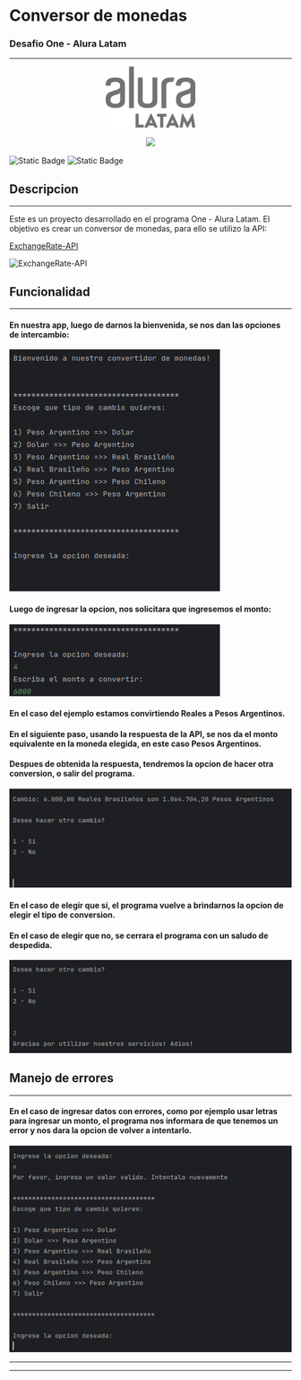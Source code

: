 # Conversor de monedas
### Desafio One - Alura Latam

---

<p align="center" >
    <img src="./src/com/aluracursos/conversorDeMonedas/images/alura.svg">
</p>
<p align="center">
    <img src="https://www.oracle.com/a/ocom/img/rh03-one-logo-with-slogan-lad.png">
</p>

![Static Badge](https://img.shields.io/badge/STATUS-FINALIZADO-green)
![Static Badge](https://img.shields.io/badge/Technology-JAVA_17-yellow)
## Descripcion

---
Este es un proyecto desarrollado en el programa One - Alura Latam. 
El objetivo es crear un conversor de monedas, para ello se utilizo la API:

[ExchangeRate-API](https://www.exchangerate-api.com/)

![ExchangeRate-API](https://www.exchangerate-api.com/img/hr-logo-2022-ldpi-rc.png)

## Funcionalidad

---
#### En nuestra app, luego de darnos la bienvenida, se nos dan las opciones de intercambio: 

![Bienvenida a la app y opciones de conversion](src/com/aluracursos/conversorDeMonedas/images/img_2.png)

#### Luego de ingresar la opcion, nos solicitara que ingresemos el monto:

![Conversion de moneda](src/com/aluracursos/conversorDeMonedas/images/img_3.png)


#### En el caso del ejemplo estamos convirtiendo Reales a Pesos Argentinos.

#### En el siguiente paso, usando la respuesta de la API, se nos da el monto equivalente en la moneda elegida, en este caso Pesos Argentinos.
#### Despues de obtenida la respuesta, tendremos la opcion de hacer otra conversion, o salir del programa.

![moneda convertida](src/com/aluracursos/conversorDeMonedas/images/img_4.png)

#### En el caso de elegir que si, el programa vuelve a brindarnos la opcion de elegir el tipo de conversion.
#### En el caso de elegir que no, se cerrara el programa con un saludo de despedida.

![salida programa](src/com/aluracursos/conversorDeMonedas/images/img_5.png)

## Manejo de errores

---

#### En el caso de ingresar datos con errores, como por ejemplo usar letras para ingresar un monto, el programa nos informara de que tenemos un error y nos dara la opcion de volver a intentarlo.

![errores](src/com/aluracursos/conversorDeMonedas/images/img_6.png)

---

---